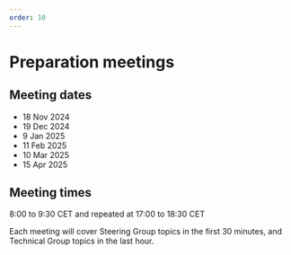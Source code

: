 ```yaml
---
order: 10
---
```


# Preparation meetings

## Meeting dates

+ 18 Nov 2024
+ 19 Dec 2024
+ 9  Jan 2025
+ 11  Feb 2025
+ 10 Mar 2025
+ 15 Apr 2025

## Meeting times

8:00 to 9:30 CET and repeated at 17:00 to 18:30 CET

Each meeting will cover Steering Group topics in the first 30 minutes, and Technical Group topics in the last hour.
